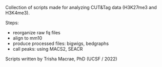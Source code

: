 Collection of scripts made for analyzing CUT&Tag data (H3K27me3 and H3K4me3).

Steps: 

- reorganize raw fq files
- align to mm10
- produce processed files: bigwigs, bedgraphs
- call peaks: using MACS2, SEACR

Scripts written by Trisha Macrae, PhD (UCSF / 2022)
